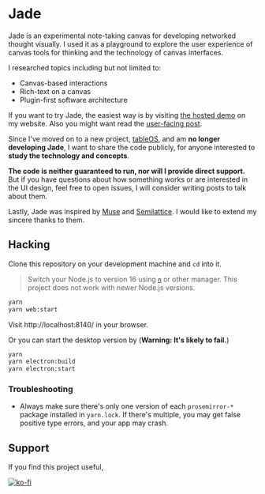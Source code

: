 # Jade

Jade is an experimental note-taking canvas for developing networked thought visually. I used it as a playground to explore the user experience of canvas tools for thinking and the technology of canvas interfaces.

I researched topics including but not limited to:

- Canvas-based interactions
- Rich-text on a canvas
- Plugin-first software architecture

If you want to try Jade, the easiest way is by visiting [the hosted demo](https://dragonman225.js.org/p/jade/index.html) on my website. Also you might want read the [user-facing post](https://dragonman225.js.org/jade).

Since I've moved on to a new project, [tableOS](https://tableos.substack.com/p/alpha), and am **no longer developing Jade**, I want to share the code publicly, for anyone interested to **study the technology and concepts**.

**The code is neither guaranteed to run, nor will I provide direct support.** But if you have questions about how something works or are interested in the UI design, feel free to open issues, I will consider writing posts to talk about them.

Lastly, Jade was inspired by [Muse](https://www.inkandswitch.com/muse/) and [Semilattice](https://www.semilattice.xyz/). I would like to extend my sincere thanks to them.

## Hacking

Clone this repository on your development machine and `cd` into it.

> Switch your Node.js to version 16 using [`n`](https://github.com/tj/n) or other manager. This project does not work with newer Node.js versions.

```bash
yarn
yarn web:start
```

Visit http://localhost:8140/ in your browser.

Or you can start the desktop version by (**Warning: It's likely to fail.**)

```bash
yarn
yarn electron:build
yarn electron:start
```

### Troubleshooting

- Always make sure there's only one version of each `prosemirror-*` package installed in `yarn.lock`. If there's multiple, you may get false positive type errors, and your app may crash.

## Support

If you find this project useful,

[![ko-fi](https://ko-fi.com/img/githubbutton_sm.svg)](https://ko-fi.com/V7V6EB0H0)
